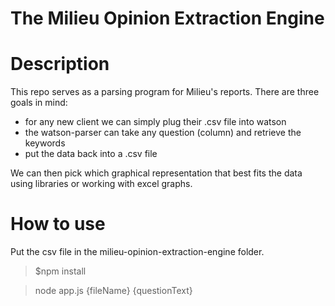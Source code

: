 # The Milieu Opinion Extraction Engine

Description
===========

This repo serves as a parsing program for Milieu's reports. There are three goals in mind:

- for any new client we can simply plug their .csv file into watson
- the watson-parser can take any question (column) and retrieve the keywords
- put the data back into a .csv file

We can then pick which graphical representation that best fits the data using libraries or working with excel graphs.

How to use
=======
Put the csv file in the milieu-opinion-extraction-engine folder.

>$npm install

>node app.js {fileName} {questionText}